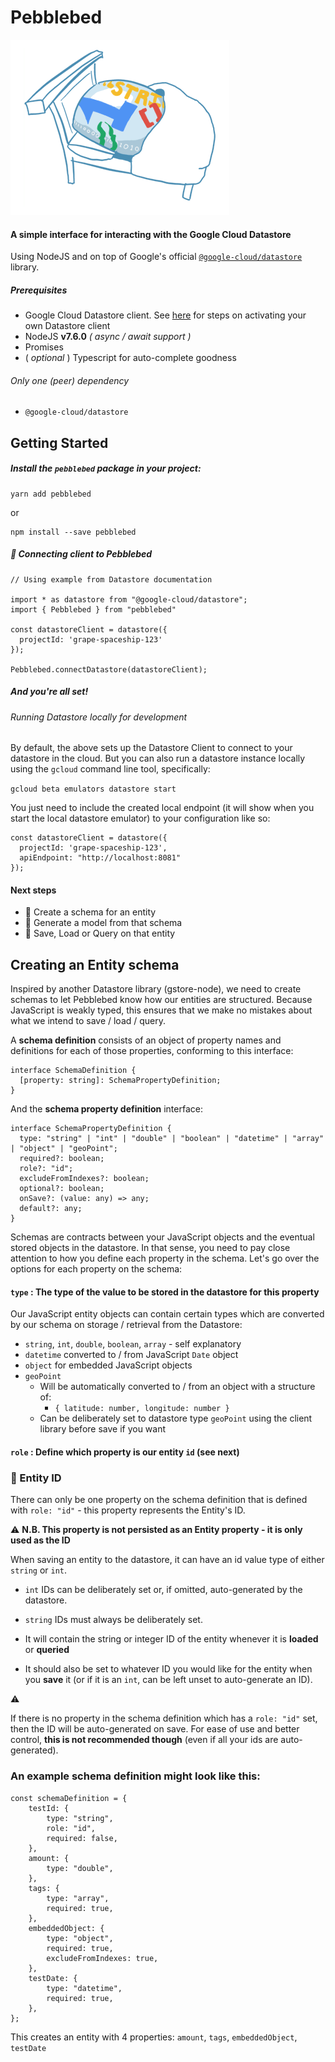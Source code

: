 # Pebblebed

![Pebblebed Logo - a very literal interpretation](https://github.com/lostpebble/pebblebed/raw/master/pebblebed.png "a very literal interpretation")

#### A simple interface for interacting with the Google Cloud Datastore
Using NodeJS and on top of Google's official [`@google-cloud/datastore`](https://github.com/GoogleCloudPlatform/google-cloud-node#cloud-datastore-ga) library.

##### Prerequisites

* Google Cloud Datastore client. See [here](https://github.com/GoogleCloudPlatform/google-cloud-node#cloud-datastore-ga) for steps on activating your own Datastore client
* NodeJS **v7.6.0** _( async / await support )_
* Promises
* ( _optional_ ) Typescript for auto-complete goodness

###### Only one (peer) dependency

* `@google-cloud/datastore`

## Getting Started

##### Install the `pebblebed` package in your project:
```
yarn add pebblebed
```
or
```
npm install --save pebblebed
```

##### :electric_plug: Connecting client to Pebblebed

```
// Using example from Datastore documentation

import * as datastore from "@google-cloud/datastore";
import { Pebblebed } from "pebblebed"

const datastoreClient = datastore({
  projectId: 'grape-spaceship-123'
});

Pebblebed.connectDatastore(datastoreClient);
```

##### _And you're all set!_

###### Running Datastore locally for development
By default, the above sets up the Datastore Client to connect to your datastore in the cloud. But you can also run a datastore instance locally using the `gcloud` command line tool, specifically:

`gcloud beta emulators datastore start`

You just need to include the created local endpoint (it will show when you start the local datastore emulator) to your configuration like so:
```
const datastoreClient = datastore({
  projectId: 'grape-spaceship-123',
  apiEndpoint: "http://localhost:8081"
});
```

#### Next steps

* :scroll: Create a schema for an entity
* :hammer: Generate a model from that schema
* :blossom: Save, Load or Query on that entity

## Creating an Entity schema

Inspired by another Datastore library (gstore-node), we need to create schemas to let Pebblebed know how our entities are structured. Because JavaScript is weakly typed, this ensures that we make no mistakes about what we intend to save / load / query.

A **schema definition** consists of an object of property names and definitions for each of those properties, conforming to this interface:

```
interface SchemaDefinition {
  [property: string]: SchemaPropertyDefinition;
}
```

And the **schema property definition** interface:

```
interface SchemaPropertyDefinition {
  type: "string" | "int" | "double" | "boolean" | "datetime" | "array" | "object" | "geoPoint";
  required?: boolean;
  role?: "id";
  excludeFromIndexes?: boolean;
  optional?: boolean;
  onSave?: (value: any) => any;
  default?: any;
}
```

Schemas are contracts between your JavaScript objects and the eventual stored objects in the datastore. In that sense, you need to pay close attention to how you define each property in the schema. Let's go over the options for each property on the schema:

#### `type` : The type of the value to be stored in the datastore for this property

Our JavaScript entity objects can contain certain types which are converted by our schema on storage / retrieval from the Datastore:
  * `string`, `int`, `double`, `boolean`, `array` - self explanatory
  * `datetime` converted to / from JavaScript `Date` object
  * `object` for embedded JavaScript objects
  * `geoPoint` 
    * Will be automatically converted to / from an object with a structure of:
      * `{ latitude: number, longitude: number }`
    * Can be deliberately set to datastore type `geoPoint` using the client library before save if you want



#### `role` : Define which property is our entity `id` (see next)

### :key: Entity ID

There can only be one property on the schema definition that is defined with `role: "id"` - this property represents the Entity's ID.

:warning: **N.B. This property is not persisted as an Entity property - it is only used as the ID**

When saving an entity to the datastore, it can have an id value type of either `string` or `int`.

* `int` IDs can be deliberately set or, if omitted, auto-generated by the datastore.
* `string` IDs must always be deliberately set.

* It will contain the string or integer ID of the entity whenever it is **loaded** or **queried**
* It should also be set to whatever ID you would like for the entity when you **save** it (or if it is an `int`, can be left unset to auto-generate an ID).

:warning:

If there is no property in the schema definition which has a `role: "id"` set, then the ID will be auto-generated on save. For ease of use and better control, **this is not recommended though** (even if all your ids are auto-generated).

### An example schema definition might look like this:
```
const schemaDefinition = {
    testId: {
        type: "string",
        role: "id",
        required: false,
    },
    amount: {
        type: "double",
    },
    tags: {
        type: "array",
        required: true,
    },
    embeddedObject: {
        type: "object",
        required: true,
        excludeFromIndexes: true,
    },
    testDate: {
        type: "datetime",
        required: true,
    },
};
```

This creates an entity with 4 properties: `amount`, `tags`, `embeddedObject`, `testDate`